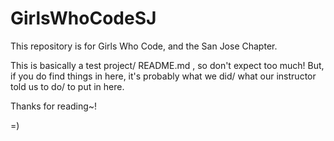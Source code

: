 # GirlsWhoCodeSJ

This repository is for Girls Who Code, and the San Jose Chapter. 

This is basically a test project/ README.md , so don't expect too much!
But, if you do find things in here, it's probably what we did/ what our instructor told us to do/ to put in here.

Thanks for reading~!

=)
